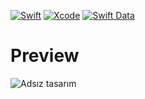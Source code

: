 
[![Swift](https://img.shields.io/badge/Swift-5-FF995A?labelColor=868686&style=flat&link=https://www.swift.org/)](https://www.swift.org/)
[![Xcode](https://img.shields.io/badge/Xcode-3D8ED9?style=flat&link=https://developer.apple.com/xcode//)](https://developer.apple.com/xcode/)
[![Swift Data](https://img.shields.io/badge/Swift%20Data-B8C3CC?style=flat&link=https://developer.apple.com/documentation/swiftdata)](https://developer.apple.com/documentation/swiftdata)


# Preview
![Adsız tasarım](https://github.com/keremoflu/To-Do-App-with-SwiftData/assets/4960295/48bfbd5c-d6d9-4f99-bc20-c2215c9e2a91)

